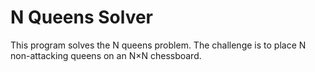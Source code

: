 # N Queens Solver

This program solves the N queens problem. The challenge is to place N non-attacking queens on an N×N chessboard.

